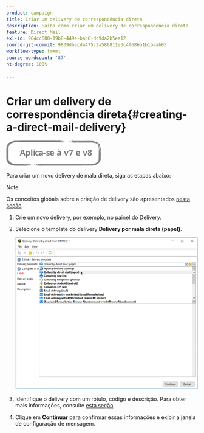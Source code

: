 ```yaml
---
product: campaign
title: Criar um delivery de correspondência direta
description: Saiba como criar um delivery de correspondência direta
feature: Direct Mail
exl-id: 964cc600-19b8-449e-bac6-dc9da2b5ea12
source-git-commit: 9839dbacda475c2a586811e3c4f686b1b1baab05
workflow-type: tm+mt
source-wordcount: '87'
ht-degree: 100%

---
```


# Criar um delivery de correspondência direta{#creating-a-direct-mail-delivery}

![](../../assets/common.svg)

Para criar um novo delivery de mala direta, siga as etapas abaixo:

>[!NOTE]
>
>Os conceitos globais sobre a criação de delivery são apresentados [nesta seção](steps-about-delivery-creation-steps.md).

1. Crie um novo delivery, por exemplo, no painel do Delivery.
1. Selecione o template do delivery **Delivery por mala direta (papel)**.

   ![](assets/direct_mail.png)

1. Identifique o delivery com um rótulo, código e descrição. Para obter mais informações, consulte [esta seção](steps-create-and-identify-the-delivery.md#identifying-the-delivery)
1. Clique em **Continuar** para confirmar essas informações e exibir a janela de configuração de mensagem.
